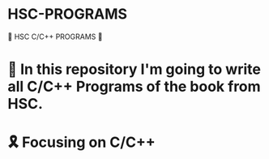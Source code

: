 # HSC-PROGRAMS
🔖 HSC C/C++ PROGRAMS 🔖

# 📂 In this repository I'm going to write all C/C++ Programs of the book from HSC.

# 🎗 Focusing on C/C++
